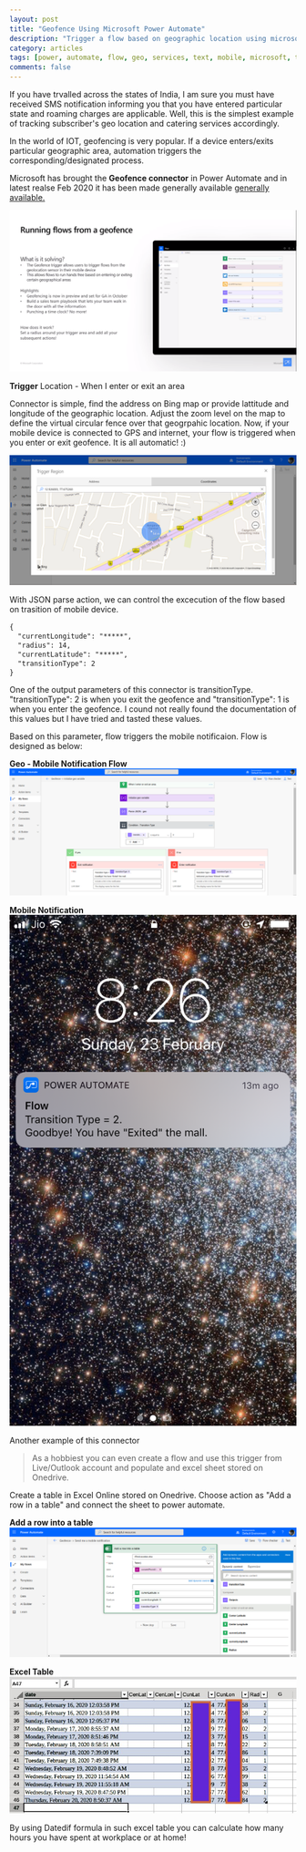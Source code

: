 ```yaml
---
layout: post
title: "Geofence Using Microsoft Power Automate"
description: "Trigger a flow based on geographic location using microsoft power automate mobile application"
category: articles
tags: [power, automate, flow, geo, services, text, mobile, microsoft, trigger, excel, table]
comments: false
---
```

If you have trvalled across the states of India, I am sure you must have received SMS notification informing you that you have entered particular state and roaming charges are applicable. Well, this is the simplest example of tracking subscriber's geo location and catering services accordingly.

In the world of IOT, geofencing is very popular. If a device enters/exits particular geographic area, automation triggers the corresponding/designated process. 

Microsoft has brought the **Geofence connector** in Power Automate and in latest realse Feb 2020 it has been made generally available [generally available.](https://docs.microsoft.com/en-us/power-platform-release-plan/2019wave2/power-automate/running-flows-geofence-generally)

![Release ](https://raw.githubusercontent.com/Mparesh/mparesh.github.io/master/asset/geofence2.png  "Release")


**Trigger** Location - When I enter or exit an area

Connector is simple, find the address on Bing map or provide lattitude and longitude of the geographic location. Adjust the zoom level on the map to define the virtual circular fence over that geogrpahic location. Now, if your mobile device is connected to GPS and internet, your flow is triggered when you enter or exit  geofence. It is all automatic! :)

![Connector ](https://raw.githubusercontent.com/Mparesh/mparesh.github.io/master/asset/geofence1.png  "Connector")

With JSON parse action, we can control the excecution of the flow based on trasition of mobile device.

	{
	  "currentLongitude": "*****",
	  "radius": 14,
	  "currentLatitude": "*****",
	  "transitionType": 2
	}

One of the output parameters of this connector is transitionType. "transitionType": 2 is when you exit the geofence and "transitionType": 1 is when you enter the geofence. I cound not really found the documentation of this values but I have tried and tasted these values.

Based on this parameter, flow triggers the mobile notificaion. Flow is designed as below:

**Geo - Mobile Notification Flow**
![Geo - Mobile Notification ](https://raw.githubusercontent.com/Mparesh/mparesh.github.io/master/asset/geo5.png  "Geo - Mobile Notification")

**Mobile Notification**
![ ](https://raw.githubusercontent.com/Mparesh/mparesh.github.io/master/asset/IMG_5447.PNG  "Mobile Notification")

Another example of this connector



>As a hobbiest you can even create a flow and use this trigger from Live/Outlook account and populate and excel sheet stored on Onedrive.


Create a table in Excel Online stored on Onedrive. Choose action as "Add a row in a table" and connect the sheet to power automate.

**Add a row into a table**
![ ](https://raw.githubusercontent.com/Mparesh/mparesh.github.io/master/asset/geo4.png  "Populate Excel Table")

**Excel Table**
![ ](https://raw.githubusercontent.com/Mparesh/mparesh.github.io/master/asset/Geo3.jpg  "Excel Table")


By using Datedif formula in such excel table you can calculate how many hours you have spent at workplace or at home!
